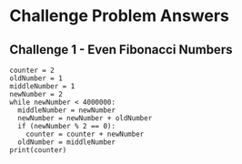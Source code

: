 # Challenge Problem Answers

## Challenge 1 - Even Fibonacci Numbers
```
counter = 2
oldNumber = 1
middleNumber = 1
newNumber = 2
while newNumber < 4000000:
  middleNumber = newNumber
  newNumber = newNumber + oldNumber 
  if (newNumber % 2 == 0):
    counter = counter + newNumber
  oldNumber = middleNumber
print(counter)

```
